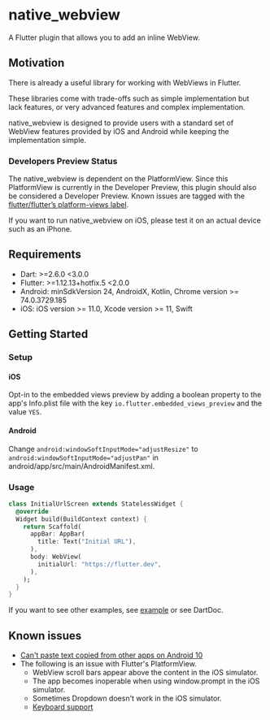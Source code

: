# native_webview

A Flutter plugin that allows you to add an inline WebView.

## Motivation

There is already a useful library for working with WebViews in Flutter.

These libraries come with trade-offs such as simple implementation but lack features, or very advanced features and complex implementation.

native_webview is designed to provide users with a standard set of WebView features provided by iOS and Android while keeping the implementation simple.

### Developers Preview Status

The native_webview is dependent on the PlatformView. Since this PlatformView is currently in the Developer Preview, this plugin should also be considered a Developer Preview.
Known issues are tagged with the  [flutter/flutter’s platform-views label](https://github.com/flutter/flutter/labels/a%3A%20platform-views). 

If you want to run native_webview on iOS, please test it on an actual device such as an iPhone.

## Requirements

- Dart: >=2.6.0 <3.0.0
- Flutter: >=1.12.13+hotfix.5 <2.0.0
- Android: minSdkVersion 24, AndroidX, Kotlin, Chrome version >= 74.0.3729.185
- iOS: iOS version >= 11.0, Xcode version >= 11, Swift

## Getting Started

### Setup

#### iOS

Opt-in to the embedded views preview by adding a boolean property to the app's Info.plist file with the key `io.flutter.embedded_views_preview` and the value `YES`.

#### Android

Change `android:windowSoftInputMode="adjustResize"` to `android:windowSoftInputMode="adjustPan"` in android/app/src/main/AndroidManifest.xml.

### Usage

```dart
class InitialUrlScreen extends StatelessWidget {
  @override
  Widget build(BuildContext context) {
    return Scaffold(
      appBar: AppBar(
        title: Text("Initial URL"),
      ),
      body: WebView(
        initialUrl: "https://flutter.dev",
      ),
    );
  }
}
```

If you want to see other examples, see [example](./example) or see DartDoc.

## Known issues

- [Can't paste text copied from other apps on Android 10](https://github.com/hisaichi5518/native_webview/issues/49)
- The following is an issue with Flutter's PlatformView.
  - WebView scroll bars appear above the content in the iOS simulator.
  - The app becomes inoperable when using window.prompt in the iOS simulator.
  - Sometimes Dropdown doesn't work in the iOS simulator.
  - [Keyboard support](https://github.com/flutter/flutter/labels/p%3A%20webview-keyboard)
